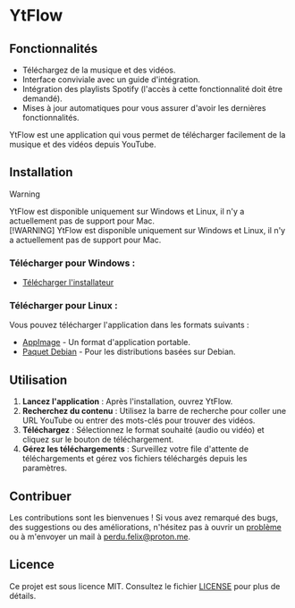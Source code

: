 # YtFlow

## Fonctionnalités

- Téléchargez de la musique et des vidéos.
- Interface conviviale avec un guide d'intégration.
- Intégration des playlists Spotify (l'accès à cette fonctionnalité doit être demandé).
- Mises à jour automatiques pour vous assurer d'avoir les dernières fonctionnalités.

YtFlow est une application qui vous permet de télécharger facilement de la musique et des vidéos depuis YouTube.

## Installation

> [!WARNING]
> YtFlow est disponible uniquement sur Windows et Linux, il n'y a actuellement pas de support pour Mac.\
> [!WARNING]
> YtFlow est disponible uniquement sur Windows et Linux, il n'y a actuellement pas de support pour Mac.

### Télécharger pour Windows :
- [Télécharger l'installateur](https://github.com/git-psi/YtFlow/releases/latest/download/YtFlow-Setup-windows.exe)

### Télécharger pour Linux :
Vous pouvez télécharger l'application dans les formats suivants :
- [AppImage](https://github.com/git-psi/YtFlow/releases/latest/download/YtFlow.AppImage) - Un format d'application portable.
- [Paquet Debian](https://github.com/git-psi/YtFlow/releases/latest/download/YtFlow.deb) - Pour les distributions basées sur Debian.

## Utilisation

1. **Lancez l'application** : Après l'installation, ouvrez YtFlow.
2. **Recherchez du contenu** : Utilisez la barre de recherche pour coller une URL YouTube ou entrer des mots-clés pour trouver des vidéos.
3. **Téléchargez** : Sélectionnez le format souhaité (audio ou vidéo) et cliquez sur le bouton de téléchargement.
4. **Gérez les téléchargements** : Surveillez votre file d'attente de téléchargements et gérez vos fichiers téléchargés depuis les paramètres.

## Contribuer

Les contributions sont les bienvenues ! Si vous avez remarqué des bugs, des suggestions ou des améliorations, n'hésitez pas à ouvrir un [problème](https://github.com/git-psi/YtFlow/issues) ou à m'envoyer un mail à perdu.felix@proton.me.

## Licence

Ce projet est sous licence MIT. Consultez le fichier [LICENSE](LICENSE) pour plus de détails.
